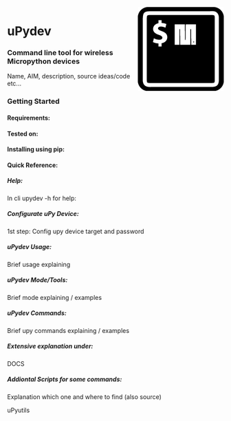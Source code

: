 <img align="right" src="uPydevlogo.png">

# uPydev

### Command line tool for wireless Micropython devices

Name, AIM, description, source ideas/code etc...

### Getting Started



#### Requirements:



#### Tested on:



#### Installing using pip:



#### Quick Reference:

##### Help:

In cli upydev -h for help:

##### Configurate uPy Device:

1st step: Config upy device target and password

##### uPydev Usage:

Brief usage explaining

##### uPydev Mode/Tools:

Brief mode explaining / examples

##### uPydev Commands:

Brief upy commands explaining / examples

##### Extensive explanation under:

DOCS

##### Addiontal Scripts for some commands:

Explanation which one and where to find (also source)

uPyutils
